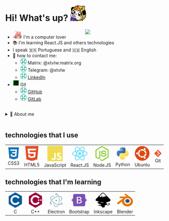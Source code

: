 # Hi! What's up? <img style="width: 50px;"  src="https://github.com/xtvlw/xtvlw/blob/main/imgs/Hi.png?raw=true" />
<img src="https://media4.giphy.com/media/CuuSHzuc0O166MRfjt/giphy.gif?cid=ecf05e47q0jrvhhj1isytvlhfp5xebtyczs07f80nawi8iij&rid=giphy.gif&ct=g" style="width:250px;" align="right"/>

- <img style="width: 30px;" src="https://github.com/xtvlw/xtvlw/blob/main/imgs/love_icon.gif?raw=true" />  I'm a computer lover
- 📚 I'm learning React.JS and others technologies
- I speak 🇧🇷 Portuguese and 🇬🇧 English
- 💬 how to contact me: 
	- <img style="width: 20px;" src="https://github.com/xtvlw/xtvlw/blob/main/imgs/check.gif?raw=true" /> Matrix: @xtvlw:matrix.org
	- <img style="width: 20px;" src="https://github.com/xtvlw/xtvlw/blob/main/imgs/check.gif?raw=true" /> Telegram: @xtvlw
	- <img style="width: 20px;" src="https://github.com/xtvlw/xtvlw/blob/main/imgs/check.gif?raw=true" /> [LinkedIn](https://www.linkedin.com/in/bernardo-cardoso-pereira/)
- <img style="width: 20px;" src="https://github.com/xtvlw/xtvlw/blob/main/imgs/work.gif?raw=true" /> Git
	- <img style="width: 20px;" src="https://github.com/xtvlw/xtvlw/blob/main/imgs/check.gif?raw=true" /> <a href="#">GitHub</a>
	- <img style="width: 20px;" src="https://github.com/xtvlw/xtvlw/blob/main/imgs/check.gif?raw=true" /> [GitLab](https://gitlab.com/NightShine)
	
<br/>
<details>
<summary>👤 About me</summary>
	<div>
		<ul>
			 <li> I'm someone who always like to learn and keep improving my knowledge about technologies.
			 <li> love programming. I learn technologies with a look at web development, but I'm also interested in desktop and games development.
			 <li> I'm also learning design, mostly using Inkscape but sometimes using blender to make some 3D models.
			 <li> I love open source projects, and one day i'll be part of one!
		 </ul>
	</div>
</details>
<br/>

## technologies that I use

<table align="center">
	<tr>
		<td align="center">
			<!--CSS3-->
			<img style="width: 50px;" src="https://raw.githubusercontent.com/xtvlw/xtvlw/76109c206c9f0355e03925d580c883beefbbde69/icons/css3-plain.svg" />
			<br> CSS3
		</td>
		<td align="center">
			<!--HTML5-->
			<img style="width: 50px;" src="https://raw.githubusercontent.com/xtvlw/xtvlw/76109c206c9f0355e03925d580c883beefbbde69/icons/html5-plain.svg" />
			<br> HTML5
		</td>
		<td align="center">
			<!--JavaScript-->
			<img style="width: 50px;" src="https://raw.githubusercontent.com/xtvlw/xtvlw/76109c206c9f0355e03925d580c883beefbbde69/icons/javascript-plain.svg" />
			<br> JavaScript
		</td>
		<td align="center">
			<!--React.JS-->
			<a href="https://reactjs.org/">
				<img style="width: 50px;" src="https://raw.githubusercontent.com/xtvlw/xtvlw/76109c206c9f0355e03925d580c883beefbbde69/icons/react-original.svg" />
			</a>
			<br> React.JS
		</td align="center">
		<td align="center">
			<!--Node.JS-->
			<a href="https://nodejs.org/en/">
				<img style="width: 50px;" src="https://raw.githubusercontent.com/xtvlw/xtvlw/76109c206c9f0355e03925d580c883beefbbde69/icons/nodejs-plain.svg" />
			</a>
			<br> Node.JS
			</td>
		<td align="center">
			<!--python-->
			<a href="https://www.python.org/">
				<img style="width: 50px;" src="https://raw.githubusercontent.com/xtvlw/xtvlw/76109c206c9f0355e03925d580c883beefbbde69/icons/python-original.svg" />
			</a>
			<br> Python
		</td>
		<td align="center">
			<!--Ubuntu-->
			<a href="https://ubuntu.com/">
				<img style="width: 50px;" src="https://raw.githubusercontent.com/xtvlw/xtvlw/76109c206c9f0355e03925d580c883beefbbde69/icons/ubuntu-plain.svg" />
			</a>
			<br> Ubuntu
		</td>
		<td align="center">
			<!--Git-->
			<a href="https://git-scm.com/">
				<img style="width: 50px;" src="https://raw.githubusercontent.com/xtvlw/xtvlw/ecc9eefd1d1adfb9c49cd42241f48e6f2aaa784b/icons/git-plain.svg" />
			</a>
			<br> Git
		</td>
	<tr>
</table>

## technologies that I'm learning

<table align="center">
	<tr>
		<td align="center">
			<!--C-->
			<img style="width: 50px;" src="https://raw.githubusercontent.com/xtvlw/xtvlw/0f451f8f9b15703359cb62c6252e573bbd93c820/icons/c-plain.svg" />
			<br> C
		</td>
		<td align="center">
			<!--C++-->
			<img style="width: 50px;" src="https://raw.githubusercontent.com/xtvlw/xtvlw/0f451f8f9b15703359cb62c6252e573bbd93c820/icons/cplusplus-plain.svg" />
			<br> C++
		</td>
		<td align="center">
			<!--Electron-->
			<a href="https://www.electronjs.org/">
				<img style="width: 50px;" src="https://raw.githubusercontent.com/xtvlw/xtvlw/0f451f8f9b15703359cb62c6252e573bbd93c820/icons/electron-original.svg" />
			</a>
			<br> Electron
		</td>
		<td align="center">
			<!--Bootstrap-->
			<a href="https://getbootstrap.com/">
				<img style="width: 50px;" src="https://raw.githubusercontent.com/xtvlw/xtvlw/0f451f8f9b15703359cb62c6252e573bbd93c820/icons/bootstrap-plain.svg" />
			</a>
			<br> Bootstrap
		</td align="center">
		<td align="center">
			<!--Inkscape-->
			<a href="https://inkscape.org/">
				<img style="width: 50px;" src="https://raw.githubusercontent.com/xtvlw/xtvlw/ecc9eefd1d1adfb9c49cd42241f48e6f2aaa784b/icons/inkscape-plain.svg" />
			</a>
			<br> Inkscape
			</td>
		<td align="center">
			<!--Blender-->
			<a href="https://www.blender.org/">
				<img style="width: 50px;" src="https://raw.githubusercontent.com/xtvlw/xtvlw/ecc9eefd1d1adfb9c49cd42241f48e6f2aaa784b/icons/blender-original.svg" />
			</a>
			<br> Blender
	<tr>
</table>
